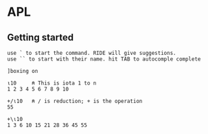 # APL 


## Getting started

```
use ` to start the command. RIDE will give suggestions.
use `` to start with their name. hit TAB to autocomple complete 
```
`]boxing on`


```
⍳10     ⍝ This is iota 1 to n
1 2 3 4 5 6 7 8 9 10

+/⍳10   ⍝ / is reduction; + is the operation
55

+\⍳10
1 3 6 10 15 21 28 36 45 55
```
